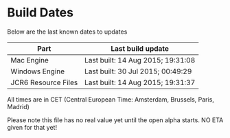 # Build Dates

Below are the last known dates to updates

Part | Last build update
-----|-----
Mac Engine | Last built: 14 Aug 2015; 19:31:08
Windows Engine | Last built: 30 Jul 2015; 00:49:29
JCR6 Resource Files | Last built: 14 Aug 2015; 19:31:37
All times are in CET (Central European Time: Amsterdam, Brussels, Paris, Madrid)


Please note this file has no real value yet until the open alpha starts. NO ETA given for that yet!
